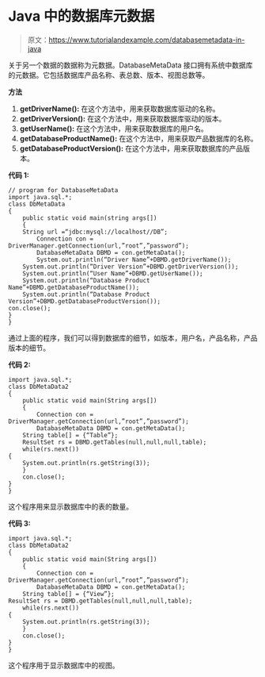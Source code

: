 # Java 中的数据库元数据

> 原文：<https://www.tutorialandexample.com/databasemetadata-in-java>

关于另一个数据的数据称为元数据。DatabaseMetaData 接口拥有系统中数据库的元数据。它包括数据库产品名称、表总数、版本、视图总数等。

**方法**

1.  **getDriverName():**
    在这个方法中，用来获取数据库驱动的名称。
2.  **getDriverVersion():**
    在这个方法中，用来获取数据库驱动的版本。
3.  **getUserName():**
    在这个方法中，用来获取数据库的用户名。
4.  **getDatabaseProductName():**
    在这个方法中，用来获取产品数据库的名称。
5.  **getDatabaseProductVersion():**
    在这个方法中，用来获取数据库的产品版本。

**代码 1:**

```
// program for DatabaseMetaData
import java.sql.*;
class DbMetaData
{
	public static void main(string args[])
	{
	String url =“jdbc:mysql://localhost//DB”;
		Connection con = DriverManager.getConnection(url,”root”,”password”);
		DatabaseMetaData DBMD = con.getMetaData();
		System.out.println(“Driver Name”+DBMD.getDriverName());
	System.out.println(“Driver Version”+DBMD.getDriverVersion());
	System.out.println(“User Name”+DBMD.getUserName());
	System.out.println(“Database Product 	Name”+DBMD.getDatabaseProductName());
	System.out.println(“Database Product 	Version”+DBMD.getDatabaseProductVersion());
con.close();
}
} 
```

通过上面的程序，我们可以得到数据库的细节，如版本，用户名，产品名称，产品版本的细节。

**代码 2:**

```
import java.sql.*;
class DbMetaData2
{
	public static void main(String args[])
	{
		Connection con = DriverManager.getConnection(url,”root”,”password”);
		DatabaseMetaData DBMD = con.getMetaData();
	String table[] = {“Table”};
	ResultSet rs = DBMD.getTables(null,null,null,table);
	while(rs.next())
{
	System.out.println(rs.getString(3));
	}
	con.close();	
}
} 
```

这个程序用来显示数据库中的表的数量。

**代码 3:**

```
import java.sql.*;
class DbMetaData2
{
	public static void main(String args[])
	{
		Connection con = DriverManager.getConnection(url,”root”,”password”);
		DatabaseMetaData DBMD = con.getMetaData();
	String table[] = {“View”};
ResultSet rs = DBMD.getTables(null,null,null,table);
	while(rs.next())
{
	System.out.println(rs.getString(3));
	}
	con.close();	
}
} 
```

这个程序用于显示数据库中的视图。